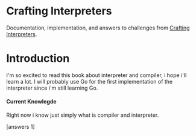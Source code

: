 # Crafting Interpreters

Documentation, implementation, and answers to challenges from [Crafting Interpreters](https://github.com/munificent/craftinginterpreters).

# Introduction
I'm so excited to read this book about interpreter and compiler, i hope i'll learn a lot. I will probably use Go for the first implementation of the interpreter
since i'm still learning Go.

#### Current Knowlegde
Right now i know just simply what is compiler and interpreter.

[answers 1]


